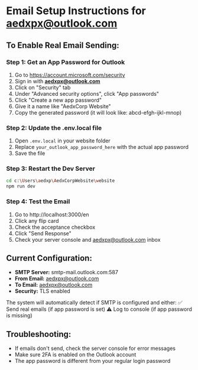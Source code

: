 # Email Setup Instructions for aedxpx@outlook.com

## To Enable Real Email Sending:

### Step 1: Get an App Password for Outlook
1. Go to https://account.microsoft.com/security
2. Sign in with **aedxpx@outlook.com**
3. Click on "Security" tab
4. Under "Advanced security options", click "App passwords"
5. Click "Create a new app password"
6. Give it a name like "AedxCorp Website"
7. Copy the generated password (it will look like: abcd-efgh-ijkl-mnop)

### Step 2: Update the .env.local file
1. Open `.env.local` in your website folder
2. Replace `your_outlook_app_password_here` with the actual app password
3. Save the file

### Step 3: Restart the Dev Server
```bash
cd c:\Users\aedxp\AedxCorpWebsite\website
npm run dev
```

### Step 4: Test the Email
1. Go to http://localhost:3000/en
2. Click any flip card
3. Check the acceptance checkbox
4. Click "Send Response"
5. Check your server console and aedxpx@outlook.com inbox

## Current Configuration:
- **SMTP Server:** smtp-mail.outlook.com:587
- **From Email:** aedxpx@outlook.com  
- **To Email:** aedxpx@outlook.com
- **Security:** TLS enabled

The system will automatically detect if SMTP is configured and either:
✅ Send real emails (if app password is set)
⚠️ Log to console (if app password is missing)

## Troubleshooting:
- If emails don't send, check the server console for error messages
- Make sure 2FA is enabled on the Outlook account
- The app password is different from your regular login password
